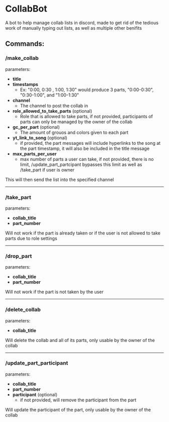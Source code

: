 # CollabBot

A bot to help manage collab lists in discord, made to get rid of the tedious work of manually typing out lists, as well as multiple other benifits

## Commands:


### /make_collab


parameters:

- **title**
- **timestamps**
    - Ex: "0:00, 0:30 , 1:00, 1:30" would produce 3 parts, "0:00-0:30", "0:30-1:00", and "1:00-1:30"
- **channel**
    - The channel to post the collab in
- **role_allowed_to_take_parts** (optional)
    - Role that is allowed to take parts, if not provided, participants of parts can only be managed by the owner of the collab
- **gc_per_part** (optional)
    - The amount of grouos and colors given to each part
- **yt_link_to_song** (optional)
    - if provided, the part messages will include hyperlinks to the song at the part timestamp, it will also be included in the title message
- **max_parts_per_user**
    - max number of parts a user can take, if not provided, there is no limit, /update_part_partcipant bypasses this limit as well as /take_part if user is owner

This will then send the list into the specified channel

---

### /take_part


parameters:

- **collab_title**
- **part_number**

Will not work if the part is already taken or if the user is not allowed to take parts due to role settings

---

### /drop_part


parameters:

- **collab_title**
- **part_number**

Will not work if the part is not taken by the user

---

### /delete_collab


parameters:

- **collab_title**

Will delete the collab and all of its parts, only usable by the owner of the collab

---

### /update_part_participant

parameters:

- **collab_title**
- **part_number**
- **participant** (optional)
    - if not provided, will remove the participant from the part

Will update the participant of the part, only usable by the owner of the collab

